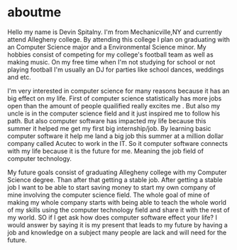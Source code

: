 # aboutme
Hello my name is Devin Spitalny. I'm from Mechanicville,NY and currently attend Allegheny college. By attending this college I plan on graduating with an Computer Science major and a Environmental Science minor. My hobbies consist of competing for my college's football team as well as making music. On my free time when I'm not studying for school or not playing football I'm usually an DJ for parties like school dances, weddings and etc.

I'm very interested in computer science for many reasons because it has an big effect on my life. First of computer science statistically has more jobs open than the amount of people quailified really excites me . But also my uncle is in the computer science field and it just inspired me to follow his path. But also computer software has impacted my life because this summer it helped me get my first big internship/job. By learning basic computer software it help me land a big job this summer at a million dollar company called Acutec to work in the IT. So it computer software connects with my life because it is the future for me. Meaning the job field of computer technology.

My future goals consist of graduating Allegheny college with my Computer Science degree. Than after that getting a stable job. After getting a stable job I want to be able to start saving money to start my own company of mine involving the computer science field. The whole goal of mine of making my whole company starts with being able to teach the whole world of my skills using the computer technology field and share it with the rest of my world. SO if I get ask how does computer software effect your life? I would answer by saying it is my present that leads to my future by having a job and knowledge on a subject many people are lack and will need for the future.
